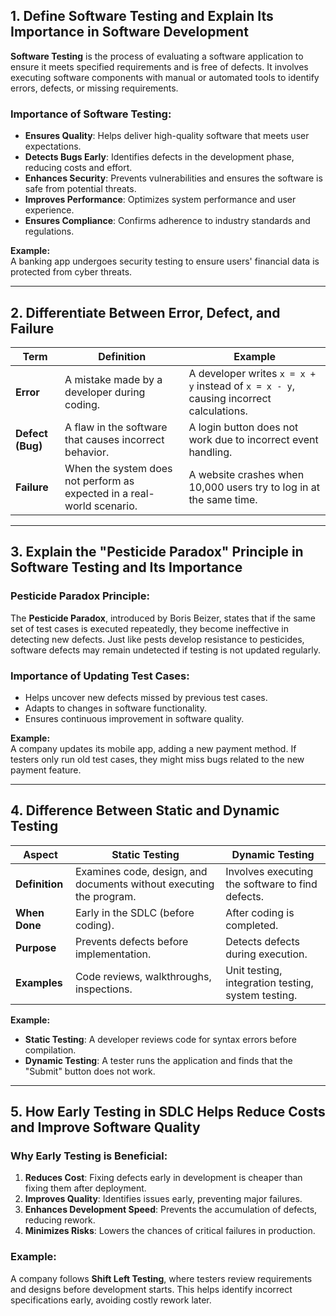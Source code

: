 

## 1. Define Software Testing and Explain Its Importance in Software Development  

**Software Testing** is the process of evaluating a software application to ensure it meets specified requirements and is free of defects. It involves executing software components with manual or automated tools to identify errors, defects, or missing requirements.  

### **Importance of Software Testing:**  
- **Ensures Quality**: Helps deliver high-quality software that meets user expectations.  
- **Detects Bugs Early**: Identifies defects in the development phase, reducing costs and effort.  
- **Enhances Security**: Prevents vulnerabilities and ensures the software is safe from potential threats.  
- **Improves Performance**: Optimizes system performance and user experience.  
- **Ensures Compliance**: Confirms adherence to industry standards and regulations.  

**Example:**  
A banking app undergoes security testing to ensure users' financial data is protected from cyber threats.  

---

## 2. Differentiate Between Error, Defect, and Failure  

| Term     | Definition | Example |
|----------|------------|---------|
| **Error** | A mistake made by a developer during coding. | A developer writes `x = x + y` instead of `x = x - y`, causing incorrect calculations. |
| **Defect (Bug)** | A flaw in the software that causes incorrect behavior. | A login button does not work due to incorrect event handling. |
| **Failure** | When the system does not perform as expected in a real-world scenario. | A website crashes when 10,000 users try to log in at the same time. |

---

## 3. Explain the "Pesticide Paradox" Principle in Software Testing and Its Importance  

### **Pesticide Paradox Principle:**  
The **Pesticide Paradox**, introduced by Boris Beizer, states that if the same set of test cases is executed repeatedly, they become ineffective in detecting new defects. Just like pests develop resistance to pesticides, software defects may remain undetected if testing is not updated regularly.  

### **Importance of Updating Test Cases:**  
- Helps uncover new defects missed by previous test cases.  
- Adapts to changes in software functionality.  
- Ensures continuous improvement in software quality.  

**Example:**  
A company updates its mobile app, adding a new payment method. If testers only run old test cases, they might miss bugs related to the new payment feature.  

---

## 4. Difference Between Static and Dynamic Testing  

| Aspect  | Static Testing | Dynamic Testing |
|---------|---------------|----------------|
| **Definition** | Examines code, design, and documents without executing the program. | Involves executing the software to find defects. |
| **When Done** | Early in the SDLC (before coding). | After coding is completed. |
| **Purpose** | Prevents defects before implementation. | Detects defects during execution. |
| **Examples** | Code reviews, walkthroughs, inspections. | Unit testing, integration testing, system testing. |

**Example:**  
- **Static Testing**: A developer reviews code for syntax errors before compilation.  
- **Dynamic Testing**: A tester runs the application and finds that the "Submit" button does not work.  

---

## 5. How Early Testing in SDLC Helps Reduce Costs and Improve Software Quality  

### **Why Early Testing is Beneficial:**  
1. **Reduces Cost**: Fixing defects early in development is cheaper than fixing them after deployment.  
2. **Improves Quality**: Identifies issues early, preventing major failures.  
3. **Enhances Development Speed**: Prevents the accumulation of defects, reducing rework.  
4. **Minimizes Risks**: Lowers the chances of critical failures in production.  

### **Example:**  
A company follows **Shift Left Testing**, where testers review requirements and designs before development starts. This helps identify incorrect specifications early, avoiding costly rework later.  

